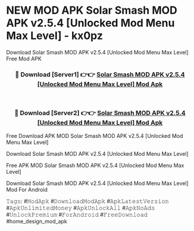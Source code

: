 # NEW MOD APK Solar Smash MOD APK v2.5.4 [Unlocked Mod Menu Max Level] - kx0pz
Download Solar Smash MOD APK v2.5.4 [Unlocked Mod Menu Max Level] Free Mod APK

<div align="center">
<h3>🔴 Download [Server1] 👉👉 <a href="https://apk-comot.site?title=Solar_Smash_MOD_APK_v2.5.4_[Unlocked_Mod_Menu_Max_Level]">Solar Smash MOD APK v2.5.4 [Unlocked Mod Menu Max Level] Mod Apk</a></h3><br>

<h3>🔴 Download [Server2] 👉👉 <a href="https://apk-comot.site?title=Solar_Smash_MOD_APK_v2.5.4_[Unlocked_Mod_Menu_Max_Level]">Solar Smash MOD APK v2.5.4 [Unlocked Mod Menu Max Level] Mod Apk</a></h3>
</div>


Free Download APK MOD Solar Smash MOD APK v2.5.4 [Unlocked Mod Menu Max Level]

Download Solar Smash MOD APK v2.5.4 [Unlocked Mod Menu Max Level] 

Free APK MOD Solar Smash MOD APK v2.5.4 [Unlocked Mod Menu Max Level] 

Download Solar Smash MOD APK v2.5.4 [Unlocked Mod Menu Max Level] Mod For Android

𝚃𝚊𝚐𝚜: #𝙼𝚘𝚍𝙰𝚙𝚔 #𝙳𝚘𝚠𝚗𝚕𝚘𝚊𝚍𝙼𝚘𝚍𝙰𝚙𝚔 #𝙰𝚙𝚔𝙻𝚊𝚝𝚎𝚜𝚝𝚅𝚎𝚛𝚜𝚒𝚘𝚗 #𝙰𝚙𝚔𝚄𝚗𝚕𝚒𝚖𝚒𝚝𝚎𝚍𝙼𝚘𝚗𝚎𝚢 #𝙰𝚙𝚔𝚄𝚗𝚕𝚘𝚌𝚔𝙰𝚕𝚕 #𝙰𝚙𝚔𝙽𝚘𝙰𝚍𝚜 #𝚄𝚗𝚕𝚘𝚌𝚔𝙿𝚛𝚎𝚖𝚒𝚞𝚖 #𝙵𝚘𝚛𝙰𝚗𝚍𝚛𝚘𝚒𝚍 #𝙵𝚛𝚎𝚎𝙳𝚘𝚠𝚗𝚕𝚘𝚊𝚍 #home_design_mod_apk